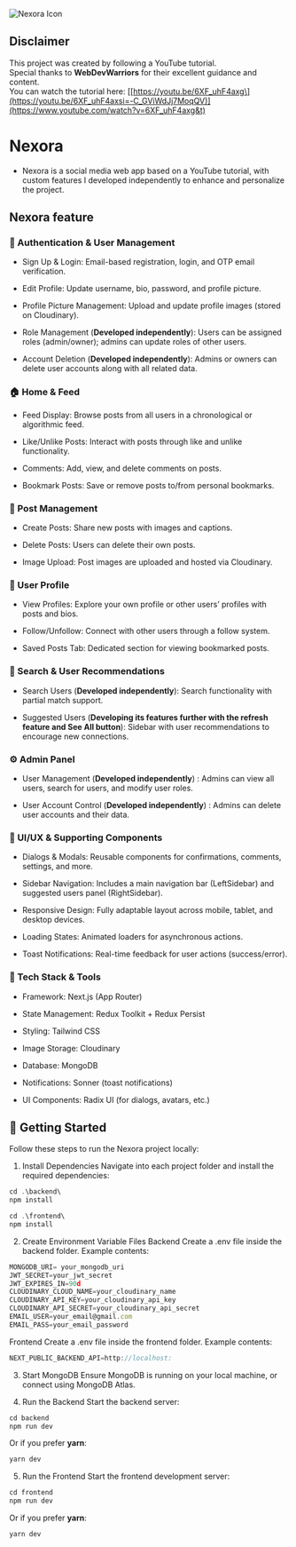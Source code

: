 ﻿![Nexora Icon](https://github.com/user-attachments/assets/f61e1107-b915-4a69-b6e2-4bc78cea7ade)

## Disclaimer

This project was created by following a YouTube tutorial.  
Special thanks to **WebDevWarriors** for their excellent guidance and content.  
You can watch the tutorial here: [\[https://youtu.be/6XF_uhF4axg\](https://youtu.be/6XF_uhF4axsi=-C_GViWdJj7MoqQV)](https://www.youtube.com/watch?v=6XF_uhF4axg&t)

# Nexora

- Nexora is a social media web app based on a YouTube tutorial, with custom features I developed independently to enhance and personalize the project.

## Nexora feature

### 🔐 Authentication & User Management

- Sign Up & Login: Email-based registration, login, and OTP email verification.

- Edit Profile: Update username, bio, password, and profile picture.

- Profile Picture Management: Upload and update profile images (stored on Cloudinary).

- Role Management (**Developed independently**): Users can be assigned roles (admin/owner); admins can update roles of other users.

- Account Deletion (**Developed independently**): Admins or owners can delete user accounts along with all related data.

### 🏠 Home & Feed

- Feed Display: Browse posts from all users in a chronological or algorithmic feed.

- Like/Unlike Posts: Interact with posts through like and unlike functionality.

- Comments: Add, view, and delete comments on posts.

- Bookmark Posts: Save or remove posts to/from personal bookmarks.

### 📝 Post Management

- Create Posts: Share new posts with images and captions.

- Delete Posts: Users can delete their own posts.

- Image Upload: Post images are uploaded and hosted via Cloudinary.

### 👤 User Profile

- View Profiles: Explore your own profile or other users’ profiles with posts and bios.

- Follow/Unfollow: Connect with other users through a follow system.

- Saved Posts Tab: Dedicated section for viewing bookmarked posts.

### 🔎 Search & User Recommendations

- Search Users (**Developed independently**): Search functionality with partial match support.

- Suggested Users (**Developing its features further with the refresh feature and See All button**): Sidebar with user recommendations to encourage new connections.

### ⚙️ Admin Panel

- User Management (**Developed independently**) : Admins can view all users, search for users, and modify user roles.

- User Account Control (**Developed independently**) : Admins can delete user accounts and their data.

### 💬 UI/UX & Supporting Components

- Dialogs & Modals: Reusable components for confirmations, comments, settings, and more.

- Sidebar Navigation: Includes a main navigation bar (LeftSidebar) and suggested users panel (RightSidebar).

- Responsive Design: Fully adaptable layout across mobile, tablet, and desktop devices.

- Loading States: Animated loaders for asynchronous actions.

- Toast Notifications: Real-time feedback for user actions (success/error).

### 🧰 Tech Stack & Tools

- Framework: Next.js (App Router)

- State Management: Redux Toolkit + Redux Persist

- Styling: Tailwind CSS

- Image Storage: Cloudinary

- Database: MongoDB

- Notifications: Sonner (toast notifications)

- UI Components: Radix UI (for dialogs, avatars, etc.)

## 🚀 Getting Started

Follow these steps to run the Nexora project locally:

1. Install Dependencies
   Navigate into each project folder and install the required dependencies:

```javascript
cd .\backend\
npm install
```

```javascript
cd .\frontend\
npm install
```

2. Create Environment Variable Files
   Backend Create a .env file inside the backend folder. Example contents:

```javascript
MONGODB_URI= your_mongodb_uri
JWT_SECRET=your_jwt_secret
JWT_EXPIRES_IN=90d
CLOUDINARY_CLOUD_NAME=your_cloudinary_name
CLOUDINARY_API_KEY=your_cloudinary_api_key
CLOUDINARY_API_SECRET=your_cloudinary_api_secret
EMAIL_USER=your_email@gmail.com
EMAIL_PASS=your_email_password
```

Frontend Create a .env file inside the frontend folder. Example contents:

```javascript
NEXT_PUBLIC_BACKEND_API=http://localhost:
```

3. Start MongoDB
   Ensure MongoDB is running on your local machine, or connect using MongoDB Atlas.

4. Run the Backend
   Start the backend server:

```javascript
cd backend
npm run dev
```

Or if you prefer **yarn**:

```javascript
yarn dev
```

5. Run the Frontend
   Start the frontend development server:

```javascript
cd frontend
npm run dev
```

Or if you prefer **yarn**:

```javascript
yarn dev
```
